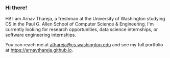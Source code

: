 ### Hi there!  

Hi! I am Arnav Thareja, a freshman at the University of Washington studying CS in the Paul G. Allen School of Computer Science & Engineering. I'm currently looking for research opportunities, data science internships, or software engineering internships.  

You can reach me at [athareja@cs.washington.edu](mailto:athareja@cs.washington.edu) and see my full portfolio at https://arnavthareja.github.io.

<!--
**arnavthareja/arnavthareja** is a ✨ _special_ ✨ repository because its `README.md` (this file) appears on your GitHub profile.

Here are some ideas to get you started:

- 🔭 I’m currently working on ...
- 🌱 I’m currently learning ...
- 👯 I’m looking to collaborate on ...
- 🤔 I’m looking for help with ...
- 💬 Ask me about ...
- 📫 How to reach me: ...
- 😄 Pronouns: ...
- ⚡ Fun fact: ...
-->
